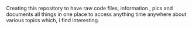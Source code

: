 Creating this repository to have raw code files, information , pics and documents all things in one place to access anything time anywhere about various topics  which, i find interesting.
